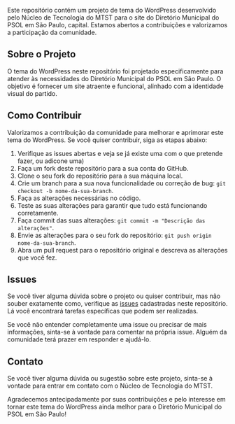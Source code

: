Este repositório contém um projeto de tema do WordPress desenvolvido pelo Núcleo de Tecnologia do MTST para o site do Diretório Municipal do PSOL em São Paulo, capital. Estamos abertos a contribuições e valorizamos a participação da comunidade.

## Sobre o Projeto
O tema do WordPress neste repositório foi projetado especificamente para atender às necessidades do Diretório Municipal do PSOL em São Paulo. O objetivo é fornecer um site atraente e funcional, alinhado com a identidade visual do partido.


## Como Contribuir
Valorizamos a contribuição da comunidade para melhorar e aprimorar este tema do WordPress. Se você quiser contribuir, siga as etapas abaixo:

1. Verifique as issues abertas e veja se já existe uma com o que pretende fazer, ou adicone uma)
2. Faça um fork deste repositório para a sua conta do GitHub.
3. Clone o seu fork do repositório para a sua máquina local.
4. Crie um branch para a sua nova funcionalidade ou correção de bug: `git checkout -b nome-da-sua-branch`.
5. Faça as alterações necessárias no código.
6. Teste as suas alterações para garantir que tudo está funcionando corretamente.
7. Faça commit das suas alterações: `git commit -m "Descrição das alterações"`.
8. Envie as alterações para o seu fork do repositório: `git push origin nome-da-sua-branch`.
9. Abra um pull request para o repositório original e descreva as alterações que você fez.

## Issues
Se você tiver alguma dúvida sobre o projeto ou quiser contribuir, mas não souber exatamente como, verifique as [issues](https://github.com/tecMTST/dm-psol-saopaulo/issues) cadastradas neste repositório. Lá você encontrará tarefas específicas que podem ser realizadas.

Se você não entender completamente uma issue ou precisar de mais informações, sinta-se à vontade para comentar na própria issue. Alguém da comunidade terá prazer em responder e ajudá-lo.

## Contato

Se você tiver alguma dúvida ou sugestão sobre este projeto, sinta-se à vontade para entrar em contato com o Núcleo de Tecnologia do MTST. 

Agradecemos antecipadamente por suas contribuições e pelo interesse em tornar este tema do WordPress ainda melhor para o Diretório Municipal do PSOL em São Paulo!
